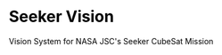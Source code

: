 ---
layout: page
title: Seeker Vision
subtitle: Vision System for NASA JSC's Seeker CubeSat Mission
nav-short: false
css: css/test.css
---